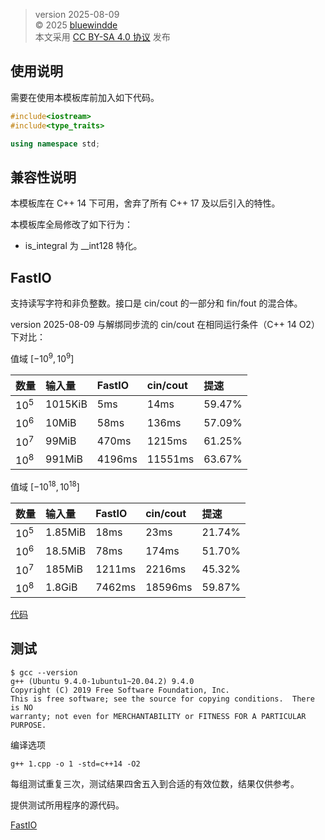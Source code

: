 > version 2025-08-09  
> © 2025 [bluewindde](https://www.luogu.com.cn/user/857577)  
> 本文采用 [CC BY-SA 4.0 协议](https://creativecommons.org/licenses/by-sa/4.0/deed.zh-hans) 发布

## 使用说明

需要在使用本模板库前加入如下代码。

```cpp
#include<iostream>
#include<type_traits>

using namespace std;
```

## 兼容性说明

本模板库在 C++ 14 下可用，舍弃了所有 C++ 17 及以后引入的特性。

本模板库全局修改了如下行为：

- is_integral 为 __int128 特化。

## FastIO

支持读写字符和非负整数。接口是 cin/cout 的一部分和 fin/fout 的混合体。

version 2025-08-09 与解绑同步流的 cin/cout 在相同运行条件（C++ 14 O2）下对比：

值域 $[-10^9, 10^9]$

| 数量 | 输入量 | FastIO | cin/cout | 提速 |
| :- | :- | :- | :- | :- |
| $10^5$ | 1015KiB | 5ms | 14ms | 59.47% |
| $10^6$ | 10MiB | 58ms | 136ms | 57.09% |
| $10^7$ | 99MiB | 470ms | 1215ms | 61.25% |
| $10^8$ | 991MiB | 4196ms | 11551ms | 63.67% |

值域 $[-10^{18}, 10^{18}]$

| 数量 | 输入量 | FastIO | cin/cout | 提速 |
| :- | :- | :- | :- | :- |
| $10^5$ | 1.85MiB | 18ms | 23ms | 21.74% |
| $10^6$ | 18.5MiB | 78ms | 174ms | 51.70% |
| $10^7$ | 185MiB | 1211ms | 2216ms | 45.32% |
| $10^8$ | 1.8GiB | 7462ms | 18596ms | 59.87% |

[代码](./fastio/fastio.h)

## 测试

```plain
$ gcc --version
g++ (Ubuntu 9.4.0-1ubuntu1~20.04.2) 9.4.0
Copyright (C) 2019 Free Software Foundation, Inc.
This is free software; see the source for copying conditions.  There is NO
warranty; not even for MERCHANTABILITY or FITNESS FOR A PARTICULAR PURPOSE.
```

编译选项

```
g++ 1.cpp -o 1 -std=c++14 -O2
```

每组测试重复三次，测试结果四舍五入到合适的有效位数，结果仅供参考。

提供测试所用程序的源代码。

[FastIO](./fastio/)
